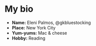 # My bio

*  **Name:** Eleni Palmos, @gkbluestocking
*  **Place:** New York City
*  **Yum-yums:** Mac & cheese
*  **Hobby:** Reading
